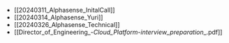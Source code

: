 - [[20240311_Alphasense_InitalCall]]
- [[20240314_Alphasense_Yuri]]
- [[20240326_Alphasense_Technical]]
- [[Director_of_Engineering_-_Cloud_Platform_-_interview_preparation__.pdf]]